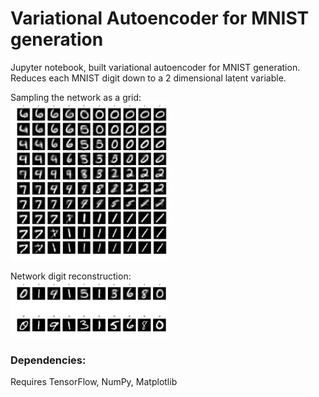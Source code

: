 # Variational Autoencoder for MNIST generation

Jupyter notebook, built variational autoencoder for MNIST generation. Reduces each MNIST digit down to a 2 dimensional latent variable.

Sampling the network as a grid:<br>
<img src="/img/2.png" alt="2d grid" width="50%">

Network digit reconstruction:<br>
<img src="/img/1.png" alt="Img recon" width="50%">

### Dependencies:
Requires TensorFlow, NumPy, Matplotlib
